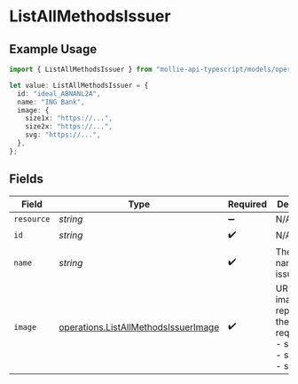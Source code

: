 # ListAllMethodsIssuer

## Example Usage

```typescript
import { ListAllMethodsIssuer } from "mollie-api-typescript/models/operations";

let value: ListAllMethodsIssuer = {
  id: "ideal_ABNANL2A",
  name: "ING Bank",
  image: {
    size1x: "https://...",
    size2x: "https://...",
    svg: "https://...",
  },
};
```

## Fields

| Field                                                                                        | Type                                                                                         | Required                                                                                     | Description                                                                                  | Example                                                                                      |
| -------------------------------------------------------------------------------------------- | -------------------------------------------------------------------------------------------- | -------------------------------------------------------------------------------------------- | -------------------------------------------------------------------------------------------- | -------------------------------------------------------------------------------------------- |
| `resource`                                                                                   | *string*                                                                                     | :heavy_minus_sign:                                                                           | N/A                                                                                          |                                                                                              |
| `id`                                                                                         | *string*                                                                                     | :heavy_check_mark:                                                                           | N/A                                                                                          | ideal_ABNANL2A                                                                               |
| `name`                                                                                       | *string*                                                                                     | :heavy_check_mark:                                                                           | The full name of the issuer.                                                                 | ING Bank                                                                                     |
| `image`                                                                                      | [operations.ListAllMethodsIssuerImage](../../models/operations/listallmethodsissuerimage.md) | :heavy_check_mark:                                                                           | URLs of images representing the issuer.<br/>required:<br/>  - size1x<br/>  - size2x<br/>  - svg |                                                                                              |